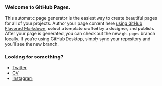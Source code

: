 ### Welcome to GitHub Pages.
This automatic page generator is the easiest way to create beautiful pages for all of your projects. Author your page content here [using GitHub Flavored Markdown](https://guides.github.com/features/mastering-markdown/), select a template crafted by a designer, and publish. After your page is generated, you can check out the new `gh-pages` branch locally. If you’re using GitHub Desktop, simply sync your repository and you’ll see the new branch.

### Looking for something?
* [Twitter](https://twitter.com/_xbach/)
* [CV](http://cv.xbach.cz)
* [Instagram](http://instagr.am/_xbach)

